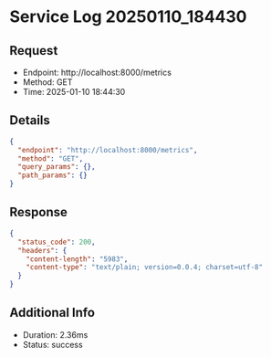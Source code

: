 # Service Log 20250110_184430

## Request
- Endpoint: http://localhost:8000/metrics
- Method: GET
- Time: 2025-01-10 18:44:30

## Details
```json
{
  "endpoint": "http://localhost:8000/metrics",
  "method": "GET",
  "query_params": {},
  "path_params": {}
}
```

## Response
```json
{
  "status_code": 200,
  "headers": {
    "content-length": "5983",
    "content-type": "text/plain; version=0.0.4; charset=utf-8"
  }
}
```

## Additional Info
- Duration: 2.36ms
- Status: success
